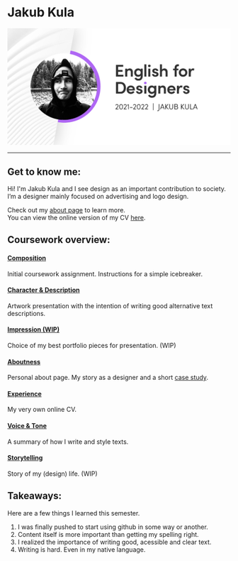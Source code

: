# Jakub Kula
<img src="../img/social-preview.png" alt="-" width="800">

---

## Get to know me:
Hi! I'm Jakub Kula and I see design as an important contribution to society.<br>
I’m a designer mainly focused on advertising and logo design.

Check out my [about page](03-aboutness/) to learn more. <br>
You can view the online version of my CV [here](04-experience/).

## Coursework overview:
#### [Composition](00-composition/) 
Initial coursework assignment. Instructions for a simple icebreaker. 
#### [Character & Description](01-character-description/)
Artwork presentation with the intention of writing good alternative text descriptions.
#### [Impression (WIP)](02-impression/)
Choice of my best portfolio pieces for presentation. (WIP)
#### [Aboutness](03-aboutness/)
Personal about page. My story as a designer and a short [case study](03-aboutness/case-study.md/).
#### [Experience](04-experience/)
My very own online CV.
#### [Voice & Tone](05-voice-tone/)
A summary of how I write and style texts.
#### [Storytelling](06-storytelling/)
Story of my (design) life. (WIP)


## Takeaways:
Here are a few things I learned this semester.
1. I was finally pushed to start using github in some way or another.
2. Content itself is more important than getting my spelling right.
3. I realized the importance of writing good, acessible and clear text.
4. Writing is hard. Even in my native language.

